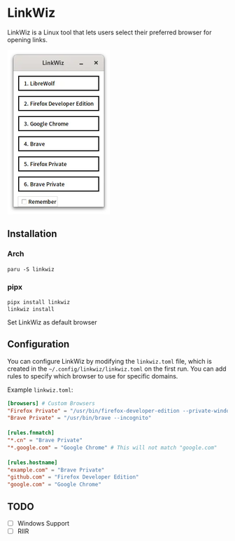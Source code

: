 # LinkWiz

LinkWiz is a Linux tool that lets users select their preferred browser for opening links.

![Screenshot](https://raw.githubusercontent.com/icealtria/linkwiz/assets/Screenshot.webp)

## Installation
### Arch
```
paru -S linkwiz
```
### pipx
```
pipx install linkwiz
linkwiz install
```

Set LinkWiz as default browser
## Configuration

You can configure LinkWiz by modifying the `linkwiz.toml` file, which is created in the `~/.config/linkwiz/linkwiz.toml` on the first run. You can add rules to specify which browser to use for specific domains.

Example `linkwiz.toml`:
```toml
[browsers] # Custom Browsers
"Firefox Private" = "/usr/bin/firefox-developer-edition --private-window"
"Brave Private" = "/usr/bin/brave --incognito"

[rules.fnmatch]
"*.cn" = "Brave Private"
"*.google.com" = "Google Chrome" # This will not match "google.com"

[rules.hostname]
"example.com" = "Brave Private"
"github.com" = "Firefox Developer Edition"
"google.com" = "Google Chrome"
```
## TODO
- [ ] Windows Support
- [ ] RIIR